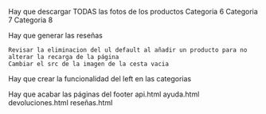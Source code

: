 Hay que descargar TODAS las fotos de los productos
    Categoria 6
    Categoria 7
    Categoria 8

Hay que generar las reseñas

<!--! Hay que crear la funcionalidad de la cesta -->
    Revisar la eliminacion del ul default al añadir un producto para no alterar la recarga de la página
    Cambiar el src de la imagen de la cesta vacia

Hay que crear la funcionalidad del left en las categorias

Hay que acabar las páginas del footer
    api.html
    ayuda.html
    devoluciones.html
    reseñas.html